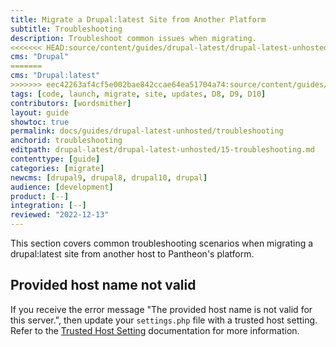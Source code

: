 ```yaml
---
title: Migrate a Drupal:latest Site from Another Platform
subtitle: Troubleshooting
description: Troubleshoot common issues when migrating.
<<<<<<< HEAD:source/content/guides/drupal-latest/drupal-latest-unhosted/15-troubleshooting.md
cms: "Drupal"
=======
cms: "Drupal:latest"
>>>>>>> eec42263af4cf5e002bae842ccae64ea51704a74:source/content/guides/drupal-latest/drupal-latest-unhosted/15-troubleshooting.md
tags: [code, launch, migrate, site, updates, D8, D9, D10]
contributors: [wordsmither]
layout: guide
showtoc: true
permalink: docs/guides/drupal-latest-unhosted/troubleshooting
anchorid: troubleshooting
editpath: drupal-latest/drupal-latest-unhosted/15-troubleshooting.md
contenttype: [guide]
categories: [migrate]
newcms: [drupal9, drupal8, drupal10, drupal]
audience: [development]
product: [--]
integration: [--]
reviewed: "2022-12-13"
---
```


This section covers common troubleshooting scenarios when migrating a drupal:latest site from another host to Pantheon's platform.

## Provided host name not valid

If you receive the error message "The provided host name is not valid for this server.", then update your `settings.php` file with a trusted host setting. Refer to the [Trusted Host Setting](/guides/php/settings-php#trusted-host-setting) documentation for more information.

<Partial file="drupal-latest/troubleshooting-drush.md" />

<Partial file="drupal-latest/troubleshooting-general.md" />

